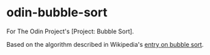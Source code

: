 # odin-bubble-sort

For The Odin Project's [Project: Bubble Sort].

Based on the algorithm described in Wikipedia's
[entry on bubble sort](https://en.wikipedia.org/wiki/Bubble_sort).